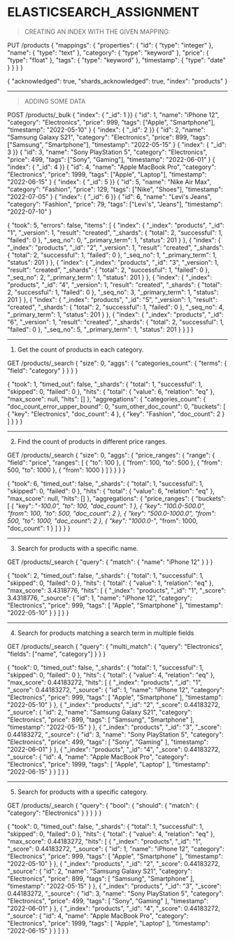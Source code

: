 # ELASTICSEARCH_ASSIGNMENT


> CREATING AN INDEX WITH THE GIVEN MAPPING:

PUT /products
{
  "mappings": {
    "properties": {
      "id": {
        "type": "integer"
      },
      "name": {
        "type": "text"
      },
      "category": {
        "type": "keyword"
      },
      "price": {
        "type": "float"
      },
      "tags": {
        "type": "keyword"
      },
      "timestamp": {
        "type": "date"
      }
    }
  }
}


{
  "acknowledged": true,
  "shards_acknowledged": true,
  "index": "products"
}

-------------------------------------------------------------------------------------------------------------------------------------------------------------------------------------------------


> ADDING SOME DATA

POST /products/_bulk
{ "index": { "_id": 1 }}
{ "id": 1, "name": "iPhone 12", "category": "Electronics", "price": 999, "tags": ["Apple", "Smartphone"], "timestamp": "2022-05-10" }
{ "index": { "_id": 2 }}
{ "id": 2, "name": "Samsung Galaxy S21", "category": "Electronics", "price": 899, "tags": ["Samsung", "Smartphone"], "timestamp": "2022-05-15" }
{ "index": { "_id": 3 }}
{ "id": 3, "name": "Sony PlayStation 5", "category": "Electronics", "price": 499, "tags": ["Sony", "Gaming"], "timestamp": "2022-06-01" }
{ "index": { "_id": 4 }}
{ "id": 4, "name": "Apple MacBook Pro", "category": "Electronics", "price": 1999, "tags": ["Apple", "Laptop"], "timestamp": "2022-06-15" }
{ "index": { "_id": 5 }}
{ "id": 5, "name": "Nike Air Max", "category": "Fashion", "price": 129, "tags": ["Nike", "Shoes"], "timestamp": "2022-07-05" }
{ "index": { "_id": 6 }}
{ "id": 6, "name": "Levi's Jeans", "category": "Fashion", "price": 79, "tags": ["Levi's", "Jeans"], "timestamp": "2022-07-10" }



{
  "took": 5,
  "errors": false,
  "items": [
    {
      "index": {
        "_index": "products",
        "_id": "1",
        "_version": 1,
        "result": "created",
        "_shards": {
          "total": 2,
          "successful": 1,
          "failed": 0
        },
        "_seq_no": 0,
        "_primary_term": 1,
        "status": 201
      }
    },
    {
      "index": {
        "_index": "products",
        "_id": "2",
        "_version": 1,
        "result": "created",
        "_shards": {
          "total": 2,
          "successful": 1,
          "failed": 0
        },
        "_seq_no": 1,
        "_primary_term": 1,
        "status": 201
      }
    },
    {
      "index": {
        "_index": "products",
        "_id": "3",
        "_version": 1,
        "result": "created",
        "_shards": {
          "total": 2,
          "successful": 1,
          "failed": 0
        },
        "_seq_no": 2,
        "_primary_term": 1,
        "status": 201
      }
    },
    {
      "index": {
        "_index": "products",
        "_id": "4",
        "_version": 1,
        "result": "created",
        "_shards": {
          "total": 2,
          "successful": 1,
          "failed": 0
        },
        "_seq_no": 3,
        "_primary_term": 1,
        "status": 201
      }
    },
    {
      "index": {
        "_index": "products",
        "_id": "5",
        "_version": 1,
        "result": "created",
        "_shards": {
          "total": 2,
          "successful": 1,
          "failed": 0
        },
        "_seq_no": 4,
        "_primary_term": 1,
        "status": 201
      }
    },
    {
      "index": {
        "_index": "products",
        "_id": "6",
        "_version": 1,
        "result": "created",
        "_shards": {
          "total": 2,
          "successful": 1,
          "failed": 0
        },
        "_seq_no": 5,
        "_primary_term": 1,
        "status": 201
      }
    }
  ]
}

------------------------------------------------------------------------------------------------------------------------------------------------------------------------------------------------


1) Get the count of products in each category.

GET /products/_search
{
  "size": 0,
  "aggs": {
    "categories_count": {
      "terms": {
        "field": "category"
      }
    }
  }
}


{
  "took": 1,
  "timed_out": false,
  "_shards": {
    "total": 1,
    "successful": 1,
    "skipped": 0,
    "failed": 0
  },
  "hits": {
    "total": {
      "value": 6,
      "relation": "eq"
    },
    "max_score": null,
    "hits": []
  },
  "aggregations": {
    "categories_count": {
      "doc_count_error_upper_bound": 0,
      "sum_other_doc_count": 0,
      "buckets": [
        {
          "key": "Electronics",
          "doc_count": 4
        },
        {
          "key": "Fashion",
          "doc_count": 2
        }
      ]
    }
  }
}

---------------------------------------------------------------------------------------------------------------------------------------------------------------------------------------------

2) Find the count of products in different price ranges.

GET /products/_search
{
  "size": 0,
  "aggs": {
    "price_ranges": {
      "range": {
        "field": "price",
        "ranges": [
          { "to": 100 },
          { "from": 100, "to": 500 },
          { "from": 500, "to": 1000 },
          { "from": 1000 }
        ]
      }
    }
  }
}



{
  "took": 6,
  "timed_out": false,
  "_shards": {
    "total": 1,
    "successful": 1,
    "skipped": 0,
    "failed": 0
  },
  "hits": {
    "total": {
      "value": 6,
      "relation": "eq"
    },
    "max_score": null,
    "hits": []
  },
  "aggregations": {
    "price_ranges": {
      "buckets": [
        {
          "key": "*-100.0",
          "to": 100,
          "doc_count": 1
        },
        {
          "key": "100.0-500.0",
          "from": 100,
          "to": 500,
          "doc_count": 2
        },
        {
          "key": "500.0-1000.0",
          "from": 500,
          "to": 1000,
          "doc_count": 2
        },
        {
          "key": "1000.0-*",
          "from": 1000,
          "doc_count": 1
        }
      ]
    }
  }
}




------------------------------------------------------------------------------------------------------------------------------------------------------------------------------------------------

3) Search for products with a specific name.

GET /products/_search
{
  "query": {
    "match": {
      "name": "iPhone 12"
    }
  }
}

{
  "took": 2,
  "timed_out": false,
  "_shards": {
    "total": 1,
    "successful": 1,
    "skipped": 0,
    "failed": 0
  },
  "hits": {
    "total": {
      "value": 1,
      "relation": "eq"
    },
    "max_score": 3.4318776,
    "hits": [
      {
        "_index": "products",
        "_id": "1",
        "_score": 3.4318776,
        "_source": {
          "id": 1,
          "name": "iPhone 12",
          "category": "Electronics",
          "price": 999,
          "tags": [
            "Apple",
            "Smartphone"
          ],
          "timestamp": "2022-05-10"
        }
      }
    ]
  }
}


------------------------------------------------------------------------------------------------------------------------------------------------------------------------------------------------

4) Search for products matching a search term in multiple fields

GET /products/_search
{
  "query": {
    "multi_match": {
      "query": "Electronics",
      "fields": ["name", "category"]
    }
  }
}

{
  "took": 0,
  "timed_out": false,
  "_shards": {
    "total": 1,
    "successful": 1,
    "skipped": 0,
    "failed": 0
  },
  "hits": {
    "total": {
      "value": 4,
      "relation": "eq"
    },
    "max_score": 0.44183272,
    "hits": [
      {
        "_index": "products",
        "_id": "1",
        "_score": 0.44183272,
        "_source": {
          "id": 1,
          "name": "iPhone 12",
          "category": "Electronics",
          "price": 999,
          "tags": [
            "Apple",
            "Smartphone"
          ],
          "timestamp": "2022-05-10"
        }
      },
      {
        "_index": "products",
        "_id": "2",
        "_score": 0.44183272,
        "_source": {
          "id": 2,
          "name": "Samsung Galaxy S21",
          "category": "Electronics",
          "price": 899,
          "tags": [
            "Samsung",
            "Smartphone"
          ],
          "timestamp": "2022-05-15"
        }
      },
      {
        "_index": "products",
        "_id": "3",
        "_score": 0.44183272,
        "_source": {
          "id": 3,
          "name": "Sony PlayStation 5",
          "category": "Electronics",
          "price": 499,
          "tags": [
            "Sony",
            "Gaming"
          ],
          "timestamp": "2022-06-01"
        }
      },
      {
        "_index": "products",
        "_id": "4",
        "_score": 0.44183272,
        "_source": {
          "id": 4,
          "name": "Apple MacBook Pro",
          "category": "Electronics",
          "price": 1999,
          "tags": [
            "Apple",
            "Laptop"
          ],
          "timestamp": "2022-06-15"
        }
      }
    ]
  }
}

------------------------------------------------------------------------------------------------------------------------------------------------------------------------------------------------

5) Search for products with a specific category.

GET /products/_search
{
  "query": {
    "bool": {
      "should": 
        {
          "match": {
            "category": "Electronics"
          }
        }
    }
  }
}

{
  "took": 0,
  "timed_out": false,
  "_shards": {
    "total": 1,
    "successful": 1,
    "skipped": 0,
    "failed": 0
  },
  "hits": {
    "total": {
      "value": 4,
      "relation": "eq"
    },
    "max_score": 0.44183272,
    "hits": [
      {
        "_index": "products",
        "_id": "1",
        "_score": 0.44183272,
        "_source": {
          "id": 1,
          "name": "iPhone 12",
          "category": "Electronics",
          "price": 999,
          "tags": [
            "Apple",
            "Smartphone"
          ],
          "timestamp": "2022-05-10"
        }
      },
      {
        "_index": "products",
        "_id": "2",
        "_score": 0.44183272,
        "_source": {
          "id": 2,
          "name": "Samsung Galaxy S21",
          "category": "Electronics",
          "price": 899,
          "tags": [
            "Samsung",
            "Smartphone"
          ],
          "timestamp": "2022-05-15"
        }
      },
      {
        "_index": "products",
        "_id": "3",
        "_score": 0.44183272,
        "_source": {
          "id": 3,
          "name": "Sony PlayStation 5",
          "category": "Electronics",
          "price": 499,
          "tags": [
            "Sony",
            "Gaming"
          ],
          "timestamp": "2022-06-01"
        }
      },
      {
        "_index": "products",
        "_id": "4",
        "_score": 0.44183272,
        "_source": {
          "id": 4,
          "name": "Apple MacBook Pro",
          "category": "Electronics",
          "price": 1999,
          "tags": [
            "Apple",
            "Laptop"
          ],
          "timestamp": "2022-06-15"
        }
      }
    ]
  }
}


